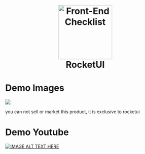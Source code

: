 <h1 align="center">
<br>
  <img src="http://wesleydev.com/rocketui-animated.svg" alt="Front-End Checklist" width="170">
  <br>
  Rocket<strong>UI</strong>
</h1>

# Demo Images

<img src="https://i.imgur.com/U7ZVvHB.png" />

<p>you can not sell or market this product, it is exclusive to rocketui</p>

# Demo Youtube

[![IMAGE ALT TEXT HERE](https://img.youtube.com/vi/ozxDe-Zxq-8/maxresdefault.jpg)](https://www.youtube.com/watch?v=ozxDe-Zxq-8)
